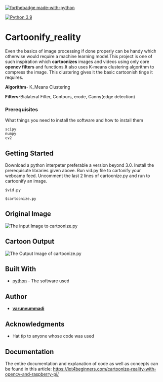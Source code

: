 [![forthebadge made-with-python](http://ForTheBadge.com/images/badges/made-with-python.svg)](https://www.python.org/)

[![Python 3.9](https://img.shields.io/badge/python-3.9-green.svg)](https://www.python.org/downloads/release/python-360/) 
# Cartoonify_reality

Even the basics of image processing if done properly can be handy which otherwise would require a machine learning model.This project is one of such inspiration which **cartoonizes** images and videos using only core **opencv filters** and functions.It also uses K-means clustering algorithm to compress the image. This clustering gives it the basic cartoonish tinge it requires.

**Algorithm**- K_Means Clustering

**Filters**-Bialateral Filter, Contours, erode, Canny(edge detection)


### Prerequisites

What things you need to install the software and how to install them

```
scipy 
numpy 
cv2
```

## Getting Started

Download a python interpeter preferable a version beyond 3.0. Install the prerequisute libraries given above. Run vid.py file to cartonify your webcamp feed. Uncomment the last 2 lines of cartoonize.py and run to cartoonify an image.

```
$vid.py     
                    
$cartoonize.py
```
## Original Image
![The input Image to cartoonize.py](https://github.com/Shaashwat05/Cartoonify_reality/blob/master/original2.jpg)

## Cartoon Output
![The Output Image of cartoonize.py](https://github.com/Shaashwat05/Cartoonify_reality/blob/master/cartoon.jpg)

## Built With

* [python](https://www.python.org/) - The software used
## Author

* [**varunvummadi**](https://github.com/varunvummadi) 


## Acknowledgments

* Hat tip to anyone whose code was used

## Documentation

The entire documentation and explanation of code as well as concepts can be found in this article: https://iot4beginners.com/cartoonize-reality-with-opencv-and-raspberry-pi/



